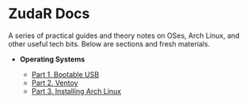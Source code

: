 # ZudaR Docs

A series of practical guides and theory notes on OSes, Arch Linux, and other useful tech bits.
Below are sections and fresh materials.

* **Operating Systems**

  * [Part 1. Bootable USB](os/bootable-usb.md)
  * [Part 2. Ventoy](os/ventoy.md)
  * [Part 3. Installing Arch Linux](os/arch-install.md)
